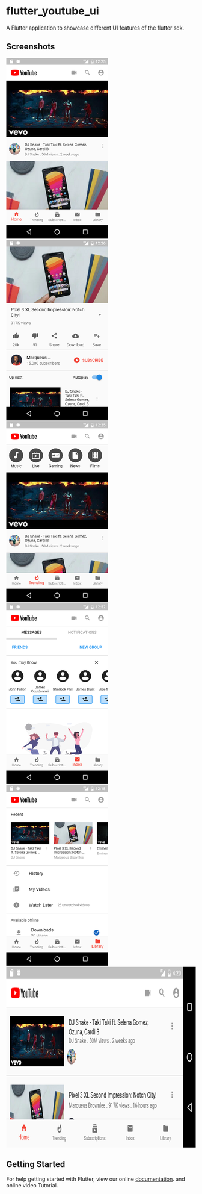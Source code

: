 # flutter_youtube_ui

A Flutter application to showcase different UI features of the flutter sdk.


## Screenshots

<img height="480px" src="screenshots/1.png"> 
<img height="480px" src="screenshots/2.png">
<img height="480px" src="screenshots/3.png"> 
<img height="480px" src="screenshots/5.png">
<img height="480px" src="screenshots/6.png"> 
<img height="480px" src="screenshots/4.png">

## Getting Started

For help getting started with Flutter, view our online
[documentation](https://flutter.io/). and online video Tutorial.
